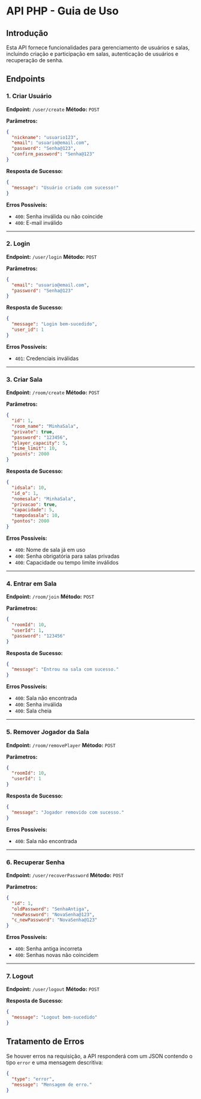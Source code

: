 # API PHP - Guia de Uso

## Introdução
Esta API fornece funcionalidades para gerenciamento de usuários e salas, incluindo criação e participação em salas, autenticação de usuários e recuperação de senha.

## Endpoints

### 1. Criar Usuário
**Endpoint:** `/user/create`
**Método:** `POST`

**Parâmetros:**
```json
{
  "nickname": "usuario123",
  "email": "usuario@email.com",
  "password": "Senha@123",
  "confirm_password": "Senha@123"
}
```

**Resposta de Sucesso:**
```json
{
  "message": "Usuário criado com sucesso!"
}
```

**Erros Possíveis:**
- `400`: Senha inválida ou não coincide
- `400`: E-mail inválido

---
### 2. Login
**Endpoint:** `/user/login`
**Método:** `POST`

**Parâmetros:**
```json
{
  "email": "usuario@email.com",
  "password": "Senha@123"
}
```

**Resposta de Sucesso:**
```json
{
  "message": "Login bem-sucedido",
  "user_id": 1
}
```

**Erros Possíveis:**
- `401`: Credenciais inválidas

---
### 3. Criar Sala
**Endpoint:** `/room/create`
**Método:** `POST`

**Parâmetros:**
```json
{
  "id": 1,
  "room_name": "MinhaSala",
  "private": true,
  "password": "123456",
  "player_capacity": 5,
  "time_limit": 10,
  "points": 2000
}
```

**Resposta de Sucesso:**
```json
{
  "idsala": 10,
  "id_o": 1,
  "nomesala": "MinhaSala",
  "privacao": true,
  "capacidade": 5,
  "tampodasala": 10,
  "pontos": 2000
}
```

**Erros Possíveis:**
- `400`: Nome de sala já em uso
- `400`: Senha obrigatória para salas privadas
- `400`: Capacidade ou tempo limite inválidos

---
### 4. Entrar em Sala
**Endpoint:** `/room/join`
**Método:** `POST`

**Parâmetros:**
```json
{
  "roomId": 10,
  "userId": 1,
  "password": "123456"
}
```

**Resposta de Sucesso:**
```json
{
  "message": "Entrou na sala com sucesso."
}
```

**Erros Possíveis:**
- `400`: Sala não encontrada
- `400`: Senha inválida
- `400`: Sala cheia

---
### 5. Remover Jogador da Sala
**Endpoint:** `/room/removePlayer`
**Método:** `POST`

**Parâmetros:**
```json
{
  "roomId": 10,
  "userId": 1
}
```

**Resposta de Sucesso:**
```json
{
  "message": "Jogador removido com sucesso."
}
```

**Erros Possíveis:**
- `400`: Sala não encontrada

---
### 6. Recuperar Senha
**Endpoint:** `/user/recoverPassword`
**Método:** `POST`

**Parâmetros:**
```json
{
  "id": 1,
  "oldPassword": "SenhaAntiga",
  "newPassword": "NovaSenha@123",
  "c_newPassword": "NovaSenha@123"
}
```

**Erros Possíveis:**
- `400`: Senha antiga incorreta
- `400`: Senhas novas não coincidem

---
### 7. Logout
**Endpoint:** `/user/logout`
**Método:** `POST`

**Resposta de Sucesso:**
```json
{
  "message": "Logout bem-sucedido"
}
```

## Tratamento de Erros
Se houver erros na requisição, a API responderá com um JSON contendo o tipo `error` e uma mensagem descritiva:
```json
{
  "type": "error",
  "message": "Mensagem de erro."
}
```

